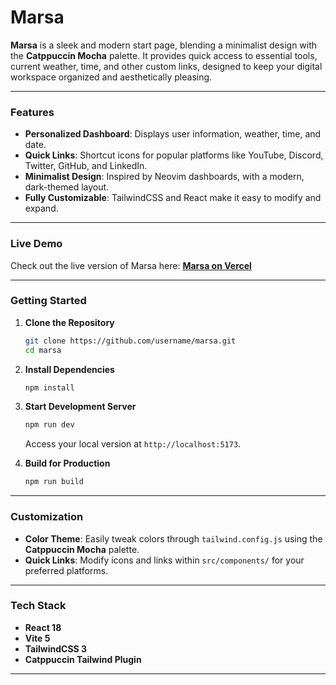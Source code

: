 
# Marsa  

**Marsa** is a sleek and modern start page, blending a minimalist design with the **Catppuccin Mocha** palette. It provides quick access to essential tools, current weather, time, and other custom links, designed to keep your digital workspace organized and aesthetically pleasing.  


---

### Features  

- **Personalized Dashboard**: Displays user information, weather, time, and date.
- **Quick Links**: Shortcut icons for popular platforms like YouTube, Discord, Twitter, GitHub, and LinkedIn.
- **Minimalist Design**: Inspired by Neovim dashboards, with a modern, dark-themed layout.
- **Fully Customizable**: TailwindCSS and React make it easy to modify and expand.

---

### Live Demo  

Check out the live version of Marsa here: **[Marsa on Vercel](https://masa-beta.vercel.app/)**  

---

### Getting Started  

1. **Clone the Repository**  
   ```bash
   git clone https://github.com/username/marsa.git
   cd marsa
   ```

2. **Install Dependencies**  
   ```bash
   npm install
   ```

3. **Start Development Server**  
   ```bash
   npm run dev
   ```  
   Access your local version at `http://localhost:5173`.

4. **Build for Production**  
   ```bash
   npm run build
   ```

---

### Customization  

- **Color Theme**: Easily tweak colors through `tailwind.config.js` using the **Catppuccin Mocha** palette.
- **Quick Links**: Modify icons and links within `src/components/` for your preferred platforms.

---

### Tech Stack  

- **React 18**  
- **Vite 5**  
- **TailwindCSS 3**  
- **Catppuccin Tailwind Plugin**  

---
